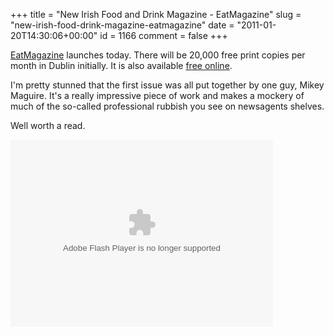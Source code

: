 +++
title = "New Irish Food and Drink Magazine - EatMagazine"
slug = "new-irish-food-drink-magazine-eatmagazine"
date = "2011-01-20T14:30:06+00:00"
id = 1166
comment = false
+++

[EatMagazine](http://issuu.com/phonic_magazine/docs/eatmagazine1) launches today. There will be 20,000 free print copies per month in Dublin initially. It is also available [free online](http://issuu.com/phonic_magazine/docs/eatmagazine1).

I'm pretty stunned that the first issue was all put together by one guy, Mikey Maguire. It's a really impressive piece of work and makes a mockery of much of the so-called professional rubbish you see on newsagents shelves.

Well worth a read.

<div><object style="width:420px;height:299px" ><param name="movie" value="http://static.issuu.com/webembed/viewers/style1/v1/IssuuViewer.swf?mode=embedandlayout=http%3A%2F%2Fskin.issuu.com%2Fv%2Flight%2Flayout.xmlandshowFlipBtn=trueanddocumentId=110112004640-2393dc42a07347358e0788bfd918c848anddocName=eatmagazine1andusername=PHONiC_MagazineandloadingInfoText=EatMagazine%20-%20Issue%20Oneandet=1295533689665ander=94" /><param name="allowfullscreen" value="true"/><param name="menu" value="false"/><embed src="http://static.issuu.com/webembed/viewers/style1/v1/IssuuViewer.swf" type="application/x-shockwave-flash" allowfullscreen="true" menu="false" style="width:420px;height:299px" flashvars="mode=embedandlayout=http%3A%2F%2Fskin.issuu.com%2Fv%2Flight%2Flayout.xmlandshowFlipBtn=trueanddocumentId=110112004640-2393dc42a07347358e0788bfd918c848anddocName=eatmagazine1andusername=PHONiC_MagazineandloadingInfoText=EatMagazine%20-%20Issue%20Oneandet=1295533689665ander=94" /></object></div>

